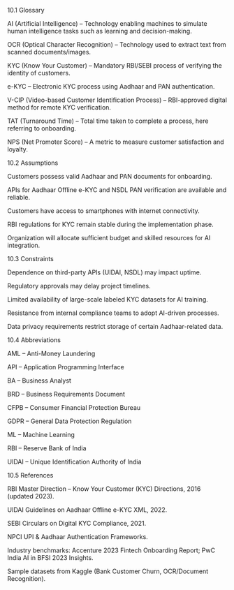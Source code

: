 10.1 Glossary

AI (Artificial Intelligence) – Technology enabling machines to simulate human intelligence tasks such as learning and decision-making.

OCR (Optical Character Recognition) – Technology used to extract text from scanned documents/images.

KYC (Know Your Customer) – Mandatory RBI/SEBI process of verifying the identity of customers.

e-KYC – Electronic KYC process using Aadhaar and PAN authentication.

V-CIP (Video-based Customer Identification Process) – RBI-approved digital method for remote KYC verification.

TAT (Turnaround Time) – Total time taken to complete a process, here referring to onboarding.

NPS (Net Promoter Score) – A metric to measure customer satisfaction and loyalty.

10.2 Assumptions

Customers possess valid Aadhaar and PAN documents for onboarding.

APIs for Aadhaar Offline e-KYC and NSDL PAN verification are available and reliable.

Customers have access to smartphones with internet connectivity.

RBI regulations for KYC remain stable during the implementation phase.

Organization will allocate sufficient budget and skilled resources for AI integration.

10.3 Constraints

Dependence on third-party APIs (UIDAI, NSDL) may impact uptime.

Regulatory approvals may delay project timelines.

Limited availability of large-scale labeled KYC datasets for AI training.

Resistance from internal compliance teams to adopt AI-driven processes.

Data privacy requirements restrict storage of certain Aadhaar-related data.

10.4 Abbreviations

AML – Anti-Money Laundering

API – Application Programming Interface

BA – Business Analyst

BRD – Business Requirements Document

CFPB – Consumer Financial Protection Bureau

GDPR – General Data Protection Regulation

ML – Machine Learning

RBI – Reserve Bank of India

UIDAI – Unique Identification Authority of India

10.5 References

RBI Master Direction – Know Your Customer (KYC) Directions, 2016 (updated 2023).

UIDAI Guidelines on Aadhaar Offline e-KYC XML, 2022.

SEBI Circulars on Digital KYC Compliance, 2021.

NPCI UPI & Aadhaar Authentication Frameworks.

Industry benchmarks: Accenture 2023 Fintech Onboarding Report; PwC India AI in BFSI 2023 Insights.

Sample datasets from Kaggle (Bank Customer Churn, OCR/Document Recognition).
